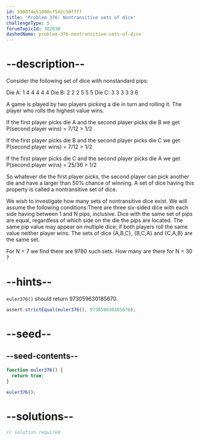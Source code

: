 ```yaml
---
id: 5900f4e51000cf542c50fff7
title: 'Problem 376: Nontransitive sets of dice'
challengeType: 5
forumTopicId: 302038
dashedName: problem-376-nontransitive-sets-of-dice
---
```


# --description--

Consider the following set of dice with nonstandard pips:

Die A: 1 4 4 4 4 4 Die B: 2 2 2 5 5 5 Die C: 3 3 3 3 3 6

A game is played by two players picking a die in turn and rolling it. The player who rolls the highest value wins.

If the first player picks die A and the second player picks die B we get P(second player wins) = 7/12 > 1/2

If the first player picks die B and the second player picks die C we get P(second player wins) = 7/12 > 1/2

If the first player picks die C and the second player picks die A we get P(second player wins) = 25/36 > 1/2

So whatever die the first player picks, the second player can pick another die and have a larger than 50% chance of winning. A set of dice having this property is called a nontransitive set of dice.

We wish to investigate how many sets of nontransitive dice exist. We will assume the following conditions:There are three six-sided dice with each side having between 1 and N pips, inclusive. Dice with the same set of pips are equal, regardless of which side on the die the pips are located. The same pip value may appear on multiple dice; if both players roll the same value neither player wins. The sets of dice {A,B,C}, {B,C,A} and {C,A,B} are the same set.

For N = 7 we find there are 9780 such sets. How many are there for N = 30 ?

# --hints--

`euler376()` should return 973059630185670.

```js
assert.strictEqual(euler376(), 973059630185670);
```

# --seed--

## --seed-contents--

```js
function euler376() {
  return true;
}

euler376();
```

# --solutions--

```js
// solution required
```
